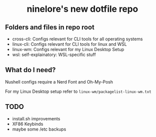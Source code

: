 <h1 align="center">ninelore's new dotfile repo</h1>

## Folders and files in repo root

- cross-cli: Configs relevant for CLI tools for all operating systems
- linux-cli: Configs relevant for CLI tools for linux and WSL
- linux-wm: Configs relevant for my Linux Desktop Setup
- wsl: self-explainatory: WSL-specific stuff

## What do I need?

Nushell configs require a Nerd Font and Oh-My-Posh

For my Linux Desktop setup refer to `linux-wm/packagelist-linux-wm.txt`

## TODO

- install.sh improvements
- XF86 Keybinds
- maybe some /etc backups
